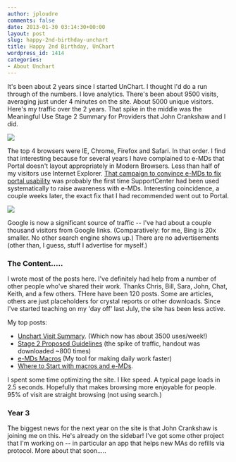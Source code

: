 ```yaml
---
author: jploudre
comments: false
date: 2013-01-30 03:14:30+00:00
layout: post
slug: happy-2nd-birthday-unchart
title: Happy 2nd Birthday, UnChart
wordpress_id: 1414
categories:
- About Unchart
---
```


It's been about 2 years since I started UnChart. I thought I'd do a run through of the numbers. I love analytics. There's been about 9500 visits, averaging just under 4 minutes on the site. About 5000 unique visitors. Here's my traffic over the 2 years. That spike in the middle was the Meaningful Use Stage 2 Summary for Providers that John Crankshaw and I did. 

![](http://unchart.com/wp-content/uploads/2013/01/Screen-Shot-2013-01-29-at-6.36.59-PM-300x69.png) 

The top 4 browsers were IE, Chrome, Firefox and Safari. In that order. I find that interesting because for several years I have complained to e-MDs that Portal doesn't layout appropriately in Modern Browsers. Less than half of my visitors use Internet Explorer. [That campaign to convince e-MDs to fix portal usability](http://unchart.com/2012/encourage-e-mds-to-fix-portal-usability/) was probably the first time SupportCenter had been used systematically to raise awareness with e-MDs. Interesting coincidence, a couple weeks later, the exact fix that I had recommended went out to Portal.

[![](http://unchart.com/wp-content/uploads/2013/01/Screen-Shot-2013-01-29-at-6.41.45-PM-300x245.png)][1] 

Google is now a significant source of traffic -- I've had about a couple thousand visitors from Google links. (Comparatively: for me, Bing is 20x smaller. No other search engine shows up.) There are no advertisements (other than, I guess, stuff I advertise for myself.) 

### The Content..... 

I wrote most of the posts here. I've definitely had help from a number of other people who've shared their work. Thanks Chris, Bill, Sara, John, Chat, Keith, and a few others. THere have been 120 posts. Some are articles, others are just placeholders for crystal reports or other downloads. Since I've started teaching on my 'day off' last July, the site has been less active. 

My top posts: 

* [Unchart Visit Summary](http://unchart.com/unchart-visit-summary/). (Which now has about 3500 uses/week!) 
* [Stage 2 Proposed Guidelines](http://unchart.com/2012/stage-2-proposed-guidelines/) (the spike of traffic, handout was downloaded ~800 times) 
* [e-MDs Macros](http://unchart.com/2011/e-mds-macros/) (My tool for making daily work faster) 
* [Where to Start with macros and e-MDs](http://unchart.com/2011/where-to-start-with-macros-and-e-mds/). 

I spent some time optimizing the site. I like speed. A typical page loads in 2.5 seconds. Hopefully that makes browsing more enjoyable for people. 95% of visit are straight browsing (not using search.)

 [1]: http://unchart.com/wp-content/uploads/2013/01/Screen-Shot-2013-01-29-at-6.41.45-PM.png
 
### Year 3

The biggest news for the next year on the site is that John Crankshaw is joining me on this. He's already on the sidebar! I've got some other project that I'm working on -- in particular an app that helps new MAs do refills via protocol. More about that soon.....
